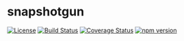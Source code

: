 # snapshotgun

[![License][ASL-2.0 badge]][ASL-2.0] [![Build Status][Travis badge]][Travis] [![Coverage Status][Coverage badge]][Coveralls] [![npm version][npm badge]][npm]

[Coverage badge]: https://coveralls.io/repos/github/vjrasane/snapshotgun/badge.svg?service=github
[Coveralls]: https://coveralls.io/github/vjrasane/snapshotgun
[ASL-2.0 badge]: https://img.shields.io/badge/License-Apache%202.0-blue.svg
[ASL-2.0]: https://opensource.org/licenses/Apache-2.0
[Travis]: https://travis-ci.org/vjrasane/snapshotgun
[Travis badge]: https://travis-ci.org/vjrasane/snapshotgun.svg?branch=master&service=github
[npm badge]: https://badge.fury.io/js/snapshotgun.svg?service=github
[npm]: https://badge.fury.io/js/snapshotgun